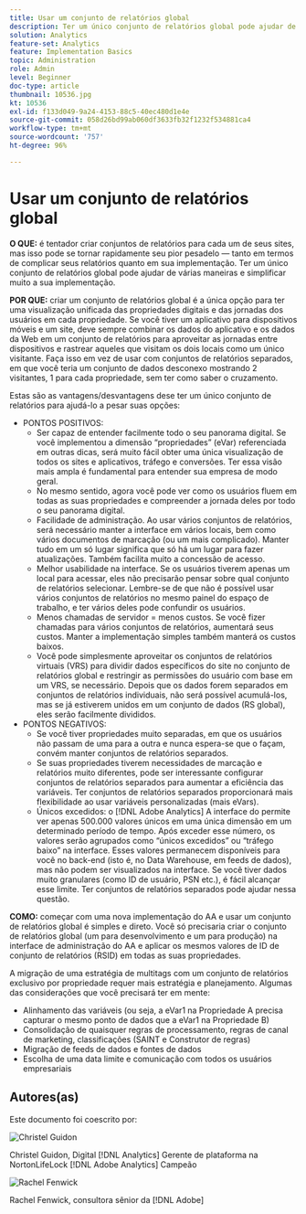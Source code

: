 ```yaml
---
title: Usar um conjunto de relatórios global
description: Ter um único conjunto de relatórios global pode ajudar de várias maneiras e simplificar muito a sua implementação.
solution: Analytics
feature-set: Analytics
feature: Implementation Basics
topic: Administration
role: Admin
level: Beginner
doc-type: article
thumbnail: 10536.jpg
kt: 10536
exl-id: f133d049-9a24-4153-88c5-40ec480d1e4e
source-git-commit: 058d26bd99ab060df3633fb32f1232f534881ca4
workflow-type: tm+mt
source-wordcount: '757'
ht-degree: 96%

---
```


# Usar um conjunto de relatórios global

**O QUE:** é tentador criar conjuntos de relatórios para cada um de seus sites, mas isso pode se tornar rapidamente seu pior pesadelo — tanto em termos de complicar seus relatórios quanto em sua implementação. Ter um único conjunto de relatórios global pode ajudar de várias maneiras e simplificar muito a sua implementação.

**POR QUE:** criar um conjunto de relatórios global é a única opção para ter uma visualização unificada das propriedades digitais e das jornadas dos usuários em cada propriedade. Se você tiver um aplicativo para dispositivos móveis e um site, deve sempre combinar os dados do aplicativo e os dados da Web em um conjunto de relatórios para aproveitar as jornadas entre dispositivos e rastrear aqueles que visitam os dois locais como um único visitante. Faça isso em vez de usar com conjuntos de relatórios separados, em que você teria um conjunto de dados desconexo mostrando 2 visitantes, 1 para cada propriedade, sem ter como saber o cruzamento.

Estas são as vantagens/desvantagens dese ter um único conjunto de relatórios para ajudá-lo a pesar suas opções:

* PONTOS POSITIVOS:
   * Ser capaz de entender facilmente todo o seu panorama digital. Se você implementou a dimensão “propriedades” (eVar) referenciada em outras dicas, será muito fácil obter uma única visualização de todos os sites e aplicativos, tráfego e conversões. Ter essa visão mais ampla é fundamental para entender sua empresa de modo geral.
   * No mesmo sentido, agora você pode ver como os usuários fluem em todas as suas propriedades e compreender a jornada deles por todo o seu panorama digital.
   * Facilidade de administração. Ao usar vários conjuntos de relatórios, será necessário manter a interface em vários locais, bem como vários documentos de marcação (ou um mais complicado). Manter tudo em um só lugar significa que só há um lugar para fazer atualizações. Também facilita muito a concessão de acesso.
   * Melhor usabilidade na interface. Se os usuários tiverem apenas um local para acessar, eles não precisarão pensar sobre qual conjunto de relatórios selecionar. Lembre-se de que não é possível usar vários conjuntos de relatórios no mesmo painel do espaço de trabalho, e ter vários deles pode confundir os usuários.
   * Menos chamadas de servidor = menos custos. Se você fizer chamadas para vários conjuntos de relatórios, aumentará seus custos. Manter a implementação simples também manterá os custos baixos.
   * Você pode simplesmente aproveitar os conjuntos de relatórios virtuais (VRS) para dividir dados específicos do site no conjunto de relatórios global e restringir as permissões do usuário com base em um VRS, se necessário. Depois que os dados forem separados em conjuntos de relatórios individuais, não será possível acumulá-los, mas se já estiverem unidos em um conjunto de dados (RS global), eles serão facilmente divididos.
* PONTOS NEGATIVOS:
   * Se você tiver propriedades muito separadas, em que os usuários não passam de uma para a outra e nunca espera-se que o façam, convém manter conjuntos de relatórios separados.
   * Se suas propriedades tiverem necessidades de marcação e relatórios muito diferentes, pode ser interessante configurar conjuntos de relatórios separados para aumentar a eficiência das variáveis. Ter conjuntos de relatórios separados proporcionará mais flexibilidade ao usar variáveis personalizadas (mais eVars).
   * Únicos excedidos: o [!DNL Adobe Analytics] A interface do permite ver apenas 500.000 valores únicos em uma única dimensão em um determinado período de tempo. Após exceder esse número, os valores serão agrupados como “únicos excedidos” ou “tráfego baixo” na interface. Esses valores permanecem disponíveis para você no back-end (isto é, no Data Warehouse, em feeds de dados), mas não podem ser visualizados na interface. Se você tiver dados muito granulares (como ID de usuário, PSN etc.), é fácil alcançar esse limite. Ter conjuntos de relatórios separados pode ajudar nessa questão.

**COMO:** começar com uma nova implementação do AA e usar um conjunto de relatórios global é simples e direto. Você só precisaria criar o conjunto de relatórios global (um para desenvolvimento e um para produção) na interface de administração do AA e aplicar os mesmos valores de ID de conjunto de relatórios (RSID) em todas as suas propriedades.

A migração de uma estratégia de multitags com um conjunto de relatórios exclusivo por propriedade requer mais estratégia e planejamento. Algumas das considerações que você precisará ter em mente:

* Alinhamento das variáveis (ou seja, a eVar1 na Propriedade A precisa capturar o mesmo ponto de dados que a eVar1 na Propriedade B)
* Consolidação de quaisquer regras de processamento, regras de canal de marketing, classificações (SAINT e Construtor de regras)
* Migração de feeds de dados e fontes de dados
* Escolha de uma data limite e comunicação com todos os usuários empresariais

## Autores(as)

Este documento foi coescrito por:

![Christel Guidon](assets/Christel-Headshot-150.png)

Christel Guidon, Digital [!DNL Analytics] Gerente de plataforma na NortonLifeLock
[!DNL Adobe Analytics] Campeão

![Rachel Fenwick](assets/Rachel-Fenwick-150.png)

Rachel Fenwick, consultora sênior da [!DNL Adobe]
